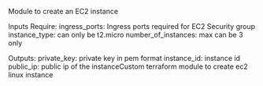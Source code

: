 Module to create an EC2 instance

Inputs Require: 
ingress_ports: Ingress ports required for EC2 Security group
instance_type: can only be t2.micro
number_of_instances: max can be 3 only 

Outputs: 
private_key: private key in pem format
instance_id: instance id 
public_ip: public ip of the instanceCustom terraform module to create ec2 linux instance
